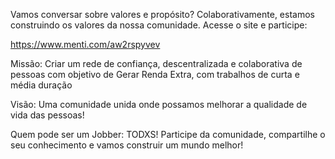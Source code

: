 Vamos conversar sobre valores e propósito?
Colaborativamente, estamos construindo os valores da nossa comunidade. Acesse o site e participe:

https://www.menti.com/aw2rspyvev

Missão: Criar um rede de confiança, descentralizada e colaborativa de pessoas com objetivo de Gerar Renda Extra, com trabalhos de curta e média duração

Visão: Uma comunidade unida onde possamos melhorar a qualidade de vida das pessoas!

Quem pode ser um Jobber: TODXS!
Participe da comunidade, compartilhe o seu conhecimento e vamos construir um mundo melhor!

